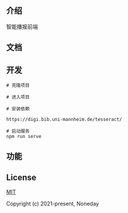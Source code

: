 
## 介绍

智能播报前端

## 文档

## 开发

```
# 克隆项目

# 进入项目

# 安装依赖

https://digi.bib.uni-mannheim.de/tesseract/ 

# 启动服务
npm run serve

```
## 功能

## License

[MIT](http://opensource.org/licenses/MIT)

Copyright (c) 2021-present, Noneday